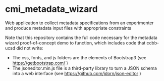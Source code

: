 # cmi_metadata_wizard
Web application to collect metadata specifications from an experimenter and produce metadata input files with appropriate constraints

Note that this repository contains the full code necessary for the metadata wizard proof-of-concept demo to function, which includes code that ccbb-ucsd did not write:
* The css, fonts, and js folders are the elements of Bootstrap3 (see https://getbootstrap.com/ )
* The jsoneditor.min.js file is a third-party library to turn a JSON schema into a web interface (see https://github.com/jdorn/json-editor )
